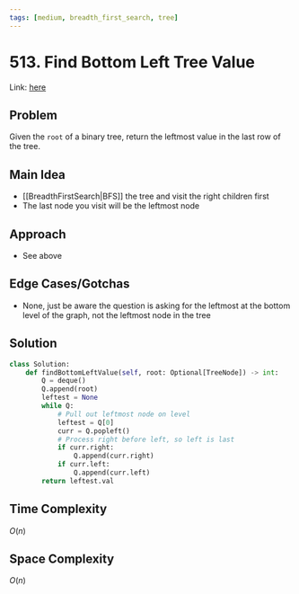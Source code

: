 ```yaml
---
tags: [medium, breadth_first_search, tree]
---
```

# 513. Find Bottom Left Tree Value
Link: [here](https://leetcode.com/problems/find-bottom-left-tree-value/description/)
## Problem
Given the `root` of a binary tree, return the leftmost value in the last row of the tree.
## Main Idea
- [[BreadthFirstSearch|BFS]] the tree and visit the right children first 
- The last node you visit will be the leftmost node
## Approach
- See above
## Edge Cases/Gotchas 
- None, just be aware the question is asking for the leftmost at the bottom level of the graph, not the leftmost node in the tree
## Solution
```python 
class Solution:
    def findBottomLeftValue(self, root: Optional[TreeNode]) -> int:
        Q = deque()
        Q.append(root)
        leftest = None
        while Q:
            # Pull out leftmost node on level
            leftest = Q[0]
            curr = Q.popleft()
            # Process right before left, so left is last
            if curr.right:
                Q.append(curr.right)
            if curr.left:
                Q.append(curr.left)
        return leftest.val
```
## Time Complexity
$O(n)$
## Space Complexity
$O(n)$
